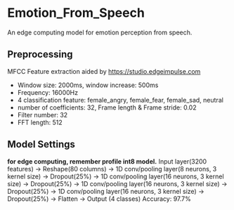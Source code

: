 # Emotion_From_Speech
An edge computing model for emotion perception from speech. 

## Preprocessing
MFCC Feature extraction aided by https://studio.edgeimpulse.com
- Window size: 2000ms, window increase: 500ms
- Frequency: 16000Hz
- 4 classification feature: female_angry, female_fear, female_sad, neutral
- number of coefficients: 32, Frame length & Frame stride: 0.02
- Filter number: 32
- FFT length: 512

## Model Settings
**for edge computing, remember profile int8 model.**
Input layer(3200 features) -> Reshape(80 columns) -> 1D conv/pooling layer(8 neurons, 3 kernel size) -> Dropout(25%) -> 1D conv/pooling layer(16 neurons, 3 kernel size) -> Dropout(25%) -> 1D conv/pooling layer(16 neurons, 3 kernel size) -> Dropout(25%) -> 1D conv/pooling layer(16 neurons, 3 kernel size) -> Dropout(25%) -> Flatten -> Output (4 classes)
Accuracy: 97.7%
